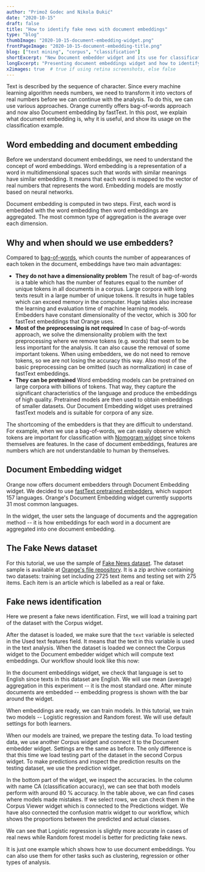 ```yaml
---
author: "Primož Godec and Nikola Đukić"
date: "2020-10-15"
draft: false
title: "How to identify fake news with document embeddings"
type: "blog"
thumbImage: "2020-10-15-document-embedding-widget.png"
frontPageImage: "2020-10-15-document-embedding-title.png"
blog: ["text mining", "corpus", "classification"]
shortExcerpt: "New Document embedder widget and its use for classification"
longExcerpt: "Presenting document embeddings widget and how to identify fake news."
x2images: true  # true if using retina screenshots, else false
---
```


Text is described by the sequence of character. Since every machine learning algorithm needs numbers, we need to transform it into vectors of real numbers before we can continue with the analysis. To do this, we can use various approaches. Orange currently offers bag-of-words approach and now also Document embedding by fastText. 
In this post, we explain what document embedding is, why it is useful, and show its usage on the classification example.

## Word embedding and document embedding

Before we understand document embeddings, we need to understand the concept of word embeddings. Word embedding is a representation of a word in multidimensional spaces such that words with similar meanings have similar embedding. It means that each word is mapped to the vector of real numbers that represents the word.
Embedding models are mostly based on neural networks.

Document embedding is computed in two steps. First, each word is embedded with the word embedding then word embeddings are aggregated. The most common type of aggregation is the average over each dimension.

## Why and when should we use embedders?

Compared to [bag-of-words](/widget-catalog/text-mining/bagofwords-widget), which counts the number of appearances of each token in the document, embeddings have two main advantages:

- **They do not have a dimensionality problem** The result of bag-of-words is a table which has the number of features equal to the number of unique tokens in all documents in a corpus. Large corpora with long texts result in a large number of unique tokens. It results in huge tables which can exceed memory in the computer. Huge tables also increase the learning and evaluation time of machine learning models. Embedders have constant dimensionality of the vector, which is 300 for fastText embeddings that Orange uses. 
- **Most of the preprocessing is not required** In case of bag-of-words approach, we solve the dimensionality problem with the text preprocessing where we remove tokens (e.g. words) that seem to be less important for the analysis. It can also cause the removal of some important tokens. When using embedders, we do not need to remove tokens, so we are not losing the accuracy this way. Also most of the basic preprocessing can be omitted (such as normalization) in case of fastText embeddings.
- **They can be pretrained** Word embedding models can be pretrained on large corpora with billions of tokens. That way, they capture the significant characteristics of the language and produce the embeddings of high quality. Pretrained models are then used to obtain embeddings of smaller datasets. Our Document Embedding widget uses pretrained fastText models and is suitable for corpora of any size.

The shortcoming of the embedders is that they are difficult to understand. For example, when we use a bag-of-words, we can easily observe which tokens are important for classification with [Nomogram widget](/widget-catalog/visualize/nomogram/) since tokens themselves are features. In the case of document embeddings, features are numbers which are not understandable to human by themselves.

## Document Embedding widget

Orange now offers document embedders through Document Embedding widget. We decided to use [fastText pretrained embedders](https://fasttext.cc/docs/en/crawl-vectors.html), which support 157 languages. Orange's Document Embedding widget currently supports 31 most common languages.

<WorkflowScreenshot src="2020-10-15-document-embedding-widget.png" />

In the widget, the user sets the language of documents and the aggregation method -- it is how embeddings for each word in a document are aggregated into one document embedding. 

## The Fake News dataset

For this tutorial, we use the sample of [Fake News dataset](https://www.kaggle.com/c/fake-news/data). The dataset sample is available at [Orange's file repository](http://file.biolab.si/datasets/fake.zip). It is a zip archive containing two datasets: training set including 2725 text items and testing set with 275 items. Each item is an article which is labelled as a real or fake.

## Fake news identification 

Here we present a fake news identification. First, we will load a training part of the dataset with the Corpus widget.

<WorkflowScreenshot src="2020-10-15-corpus.png" />

After the dataset is loaded, we make sure that the `text` variable is selected in the Used text features field. It means that the text in this variable is used in the text analysis. When the dataset is loaded we connect the Corpus widget to the Document embedder widget which will compute text embeddings. Our workflow should look like this now:

<WorkflowScreenshot src="2020-10-15-workflow1.png" />

In the document embeddings widget, we check that language is set to English since texts in this dataset are English. We will use mean (average) aggregation in this experiment -- it is the most standard one. After minute documents are embedded -- embedding progress is shown with the bar around the widget.

When embeddings are ready, we can train models. In this tutorial, we train two models -- Logistic regression and Random forest. We will use default settings for both learners.

<WorkflowScreenshot src="2020-10-15-workflow2.png" />

When our models are trained, we prepare the testing data. To load testing data, we use another Corpus widget and connect it to the Document embedder widget. Settings are the same as before. The only difference is that this time we load testing part of the dataset in the second Corpus widget. To make predictions and inspect the prediction results on the testing dataset, we use the prediction widget.

<WorkflowScreenshot src="2020-10-15-workflow3.png" />

In the bottom part of the widget, we inspect the accuracies. In the column with name CA (classification accuracy), we can see that both models perform with around 80 % accuracy. In the table above, we can find cases where models made mistakes. If we select rows, we can check them in the Corpus Viewer widget which is connected to the Predictions widget. We have also connected the confusion matrix widget to our workflow, which shows the proportions between the predicted and actual classes. 

<WorkflowScreenshot src="2020-10-15-confusion.png" />

We can see that Logistic regression is slightly more accurate in cases of real news while Random forest model is better for predicting fake news.

It is just one example which shows how to use document embeddings.  You can also use them for other tasks such as clustering, regression or other types of analysis.